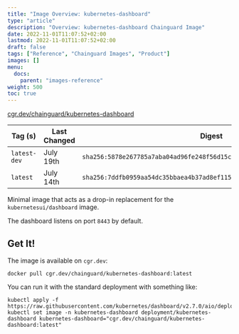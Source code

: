 ```yaml
---
title: "Image Overview: kubernetes-dashboard"
type: "article"
description: "Overview: kubernetes-dashboard Chainguard Image"
date: 2022-11-01T11:07:52+02:00
lastmod: 2022-11-01T11:07:52+02:00
draft: false
tags: ["Reference", "Chainguard Images", "Product"]
images: []
menu:
  docs:
    parent: "images-reference"
weight: 500
toc: true
---
```


[cgr.dev/chainguard/kubernetes-dashboard](https://github.com/chainguard-images/images/tree/main/images/kubernetes-dashboard)

| Tag (s)       | Last Changed | Digest                                                                    |
|---------------|--------------|---------------------------------------------------------------------------|
|  `latest-dev` | July 19th    | `sha256:5878e267785a7aba04ad96fe248f56d15c17cbf68a0d0325806b9435eb152ce6` |
|  `latest`     | July 14th    | `sha256:7ddfb0959aa54dc35bbaea4b37ad8ef1150726270fbf8f45c813500c2087f14f` |



Minimal image that acts as a drop-in replacement for the `kubernetesui/dashboard` image.

The dashboard listens on port `8443` by default.

## Get It!

The image is available on `cgr.dev`:

```
docker pull cgr.dev/chainguard/kubernetes-dashboard:latest
```

You can run it with the standard deployment with something like:

```
kubectl apply -f https://raw.githubusercontent.com/kubernetes/dashboard/v2.7.0/aio/deploy/recommended.yaml
kubectl set image -n kubernetes-dashboard deployment/kubernetes-dashboard kubernetes-dashboard="cgr.dev/chainguard/kubernetes-dashboard:latest"
```

